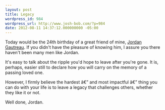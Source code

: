 ```yaml
---
layout: post
title: Legacy
wordpress_id: 984
wordpress_url: http://www.josh-bob.com/?p=984
date: 2012-08-11 14:37:12.000000000 -05:00
---
```

Today would be the 24th birthday of a great friend of mine, <a href="http://www.jordanslegacy.com/" target="_blank">Jordan Gautreau</a>. If you didn't have the pleasure of knowing him, I assure you there haven't been many men like Jordan.

It's easy to talk about the ripple you'd hope to leave after you're gone. It is, perhaps, easier still to declare how you will carry on the memory of a passing loved one.

However, I firmly believe the hardest â€” and most impactful â€” thing you can do with your life is to leave a legacy that challenges others, whether they like it or not.

Well done, Jordan.
